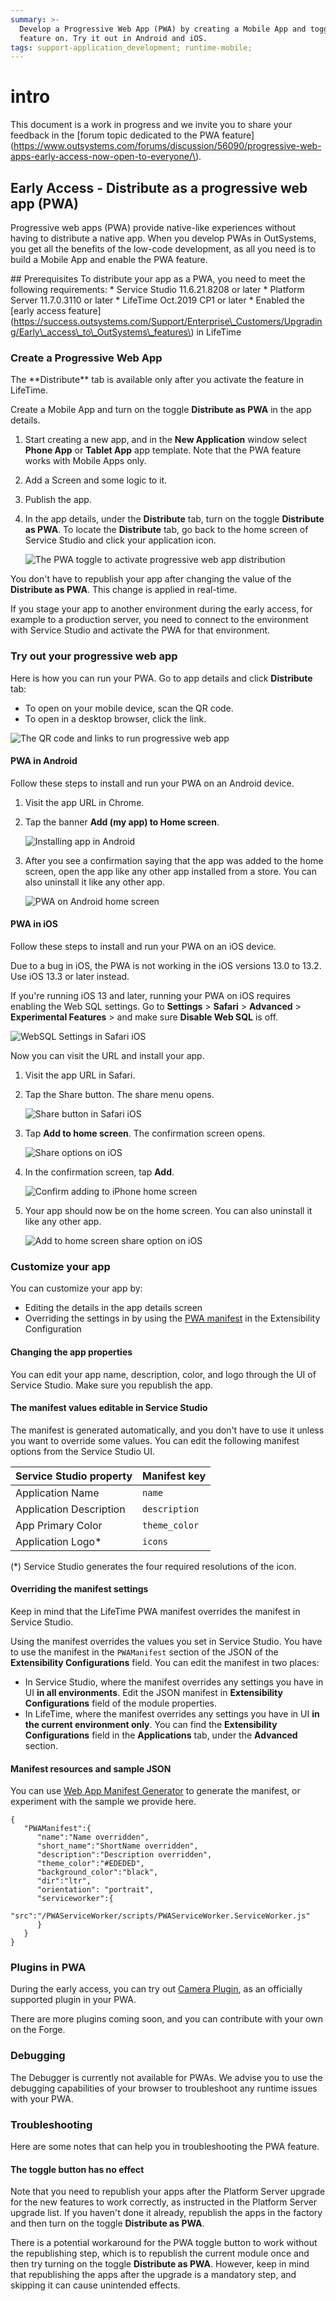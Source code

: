 ```yaml
---
summary: >-
  Develop a Progressive Web App (PWA) by creating a Mobile App and toggling the
  feature on. Try it out in Android and iOS.
tags: support-application_development; runtime-mobile;
---
```


# intro

 This document is a work in progress and we invite you to share your feedback in the \[forum topic dedicated to the PWA feature\]\(https://www.outsystems.com/forums/discussion/56090/progressive-web-apps-early-access-now-open-to-everyone/\).

## Early Access - Distribute as a progressive web app \(PWA\)

Progressive web apps \(PWA\) provide native-like experiences without having to distribute a native app. When you develop PWAs in OutSystems, you get all the benefits of the low-code development, as all you need is to build a Mobile App and enable the PWA feature.

 \#\# Prerequisites To distribute your app as a PWA, you need to meet the following requirements: \* Service Studio 11.6.21.8208 or later \* Platform Server 11.7.0.3110 or later \* LifeTime Oct.2019 CP1 or later \* Enabled the \[early access feature\]\(https://success.outsystems.com/Support/Enterprise\_Customers/Upgrading/Early\_access\_to\_OutSystems\_features\) in LifeTime

### Create a Progressive Web App

 The \*\*Distribute\*\* tab is available only after you activate the feature in LifeTime.

Create a Mobile App and turn on the toggle **Distribute as PWA** in the app details.

1. Start creating a new app, and in the **New Application** window select **Phone App** or **Tablet App** app template. Note that the PWA feature works with Mobile Apps only.
2. Add a Screen and some logic to it.
3. Publish the app.
4. In the app details, under the **Distribute** tab, turn on the toggle **Distribute as PWA**. To locate the **Distribute** tab, go back to the home screen of Service Studio and click your application icon.

   ![The PWA toggle to activate progressive web app distribution](https://github.com/danielmarquespt/docs-product/tree/e7ea3f444d5129dab245c69ab72ae091554bc4fb/src/deliver-mobile/distribute-pwa/images/pwa-toggle.png?width=600)

You don't have to republish your app after changing the value of the **Distribute as PWA**. This change is applied in real-time.

If you stage your app to another environment during the early access, for example to a production server, you need to connect to the environment with Service Studio and activate the PWA for that environment.

### Try out your progressive web app

Here is how you can run your PWA. Go to app details and click **Distribute** tab:

* To open on your mobile device, scan the QR code.
* To open in a desktop browser, click the link.

![The QR code and links to run progressive web app](https://github.com/danielmarquespt/docs-product/tree/e7ea3f444d5129dab245c69ab72ae091554bc4fb/src/deliver-mobile/distribute-pwa/images/pwa-open-links.png?width=400)

#### PWA in Android

Follow these steps to install and run your PWA on an Android device.

1. Visit the app URL in Chrome.
2. Tap the banner **Add \(my app\) to Home screen**.

   ![Installing app in Android](https://github.com/danielmarquespt/docs-product/tree/e7ea3f444d5129dab245c69ab72ae091554bc4fb/src/deliver-mobile/distribute-pwa/images/pwa-app-install-android.png?width=300)

3. After you see a confirmation saying that the app was added to the home screen, open the app like any other app installed from a store. You can also uninstall it like any other app.

   ![PWA on Android home screen](https://github.com/danielmarquespt/docs-product/tree/e7ea3f444d5129dab245c69ab72ae091554bc4fb/src/deliver-mobile/distribute-pwa/images/pwa-app-android-home.png?width=300)

#### PWA in iOS

Follow these steps to install and run your PWA on an iOS device.

 Due to a bug in iOS, the PWA is not working in the iOS versions 13.0 to 13.2. Use iOS 13.3 or later instead.

If you're running iOS 13 and later, running your PWA on iOS requires enabling the Web SQL settings. Go to **Settings** &gt; **Safari** &gt; **Advanced** &gt; **Experimental Features** &gt; and make sure **Disable Web SQL** is off.

![WebSQL Settings in Safari iOS](https://github.com/danielmarquespt/docs-product/tree/e7ea3f444d5129dab245c69ab72ae091554bc4fb/src/deliver-mobile/distribute-pwa/images/pwa-ios-websql-settings.png?width=300)

Now you can visit the URL and install your app.

1. Visit the app URL in Safari.
2. Tap the Share button. The share menu opens.

   ![Share button in Safari iOS](https://github.com/danielmarquespt/docs-product/tree/e7ea3f444d5129dab245c69ab72ae091554bc4fb/src/deliver-mobile/distribute-pwa/images/pwa-share-button-ios.png?width=300)

3. Tap **Add to home screen**. The confirmation screen opens.

   ![Share options on iOS](https://github.com/danielmarquespt/docs-product/tree/e7ea3f444d5129dab245c69ab72ae091554bc4fb/src/deliver-mobile/distribute-pwa/images/pwa-share-options-ios.png?width=300)

4. In the confirmation screen, tap **Add**.

   ![Confirm adding to iPhone home screen](https://github.com/danielmarquespt/docs-product/tree/e7ea3f444d5129dab245c69ab72ae091554bc4fb/src/deliver-mobile/distribute-pwa/images/pwa-ios-share-confirm.png?width=300)

5. Your app should now be on the home screen. You can also uninstall it like any other app.

   ![Add to home screen share option on iOS](https://github.com/danielmarquespt/docs-product/tree/e7ea3f444d5129dab245c69ab72ae091554bc4fb/src/deliver-mobile/distribute-pwa/images/pwa-app-ios-home.png?width=300)

### Customize your app

You can customize your app by:

* Editing the details in the app details screen
* Overriding the settings in by using the [PWA manifest](https://developer.mozilla.org/en-US/docs/Web/Manifest) in the Extensibility Configuration

#### Changing the app properties

You can edit your app name, description, color, and logo through the UI of Service Studio. Make sure you republish the app.

#### The manifest values editable in Service Studio

The manifest is generated automatically, and you don't have to use it unless you want to override some values. You can edit the following manifest options from the Service Studio UI.

| Service Studio property | Manifest key |
| :--- | :--- |
| Application Name | `name` |
| Application Description | `description` |
| App Primary Color | `theme_color` |
| Application Logo\* | `icons` |

\(\*\) Service Studio generates the four required resolutions of the icon.

#### Overriding the manifest settings <a id="override-pwa-manifest"></a>

 Keep in mind that the LifeTime PWA manifest overrides the manifest in Service Studio.

Using the manifest overrides the values you set in Service Studio. You have to use the manifest in the `PWAManifest` section of the JSON of the **Extensibility Configurations** field. You can edit the manifest in two places:

* In Service Studio, where the manifest overrides any settings you have in UI **in all environments**. Edit the JSON manifest in **Extensibility Configurations** field of the module properties.
* In LifeTime, where the manifest overrides any settings you have in UI **in the current environment only**. You can find the **Extensibility Configurations** field in the **Applications** tab, under the **Advanced** section.

#### Manifest resources and sample JSON

You can use [Web App Manifest Generator](https://app-manifest.firebaseapp.com/) to generate the manifest, or experiment with the sample we provide here.

```text
{ 
   "PWAManifest":{ 
      "name":"Name overridden",
      "short_name":"ShortName overridden",
      "description":"Description overridden",
      "theme_color":"#EDEDED",
      "background_color":"black",
      "dir":"ltr",
      "orientation": "portrait",
      "serviceworker":{ 
         "src":"/PWAServiceWorker/scripts/PWAServiceWorker.ServiceWorker.js"
      }
   }
}
```

### Plugins in PWA <a id="plugins"></a>

During the early access, you can try out [Camera Plugin](https://www.outsystems.com/forge/component-overview/1390/camera-plugin), as an officially supported plugin in your PWA.

There are more plugins coming soon, and you can contribute with your own on the Forge.

### Debugging

The Debugger is currently not available for PWAs. We advise you to use the debugging capabilities of your browser to troubleshoot any runtime issues with your PWA.

### Troubleshooting

Here are some notes that can help you in troubleshooting the PWA feature.

#### The toggle button has no effect

Note that you need to republish your apps after the Platform Server upgrade for the new features to work correctly, as instructed in the Platform Server upgrade list. If you haven't done it already, republish the apps in the factory and then turn on the toggle **Distribute as PWA**.

There is a potential workaround for the PWA toggle button to work without the republishing step, which is to republish the current module once and then try turning on the toggle **Distribute as PWA**. However, keep in mind that republishing the apps after the upgrade is a mandatory step, and skipping it can cause unintended effects.

